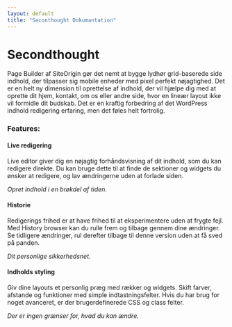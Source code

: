 ```yaml
---
layout: default
title: "Seconthought Dokumantation"
---
```

# Secondthought

Page Builder af SiteOrigin gør det nemt at bygge lydhør grid-baserede side indhold, der tilpasser sig mobile enheder med pixel perfekt nøjagtighed. Det er en helt ny dimension til oprettelse af indhold, der vil hjælpe dig med at oprette dit hjem, kontakt, om os eller andre side, hvor en lineær layout ikke vil formidle dit budskab. Det er en kraftig forbedring af det WordPress indhold redigering erfaring, men det føles helt fortrolig.

### Features:

#### Live redigering

Live editor giver dig en nøjagtig forhåndsvisning af dit indhold, som du kan redigere direkte. Du kan bruge dette til at finde de sektioner og widgets du ønsker at redigere, og lav ændringerne uden at forlade siden.

*Opret indhold i en brøkdel af tiden.*

#### Historie

Redigerings frihed er at have frihed til at eksperimentere uden at frygte fejl. Med History browser kan du rulle frem og tilbage gennem dine ændringer. Se tidligere ændringer, rul derefter tilbage til denne version uden at få sved på panden.

*Dit personlige sikkerhedsnet.*

#### Indholds styling

Giv dine layouts et personlig præg med rækker og widgets. Skift farver, afstande og funktioner med simple indtastningsfelter. Hvis du har brug for noget avanceret, er der brugerdefinerede CSS og class felter.

*Der er ingen grænser for, hvad du kan ændre.*
